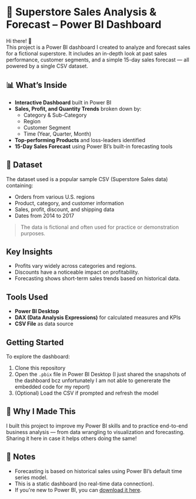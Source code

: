 # 🛒 Superstore Sales Analysis & Forecast – Power BI Dashboard

Hi there! 👋  
This project is a Power BI dashboard I created to analyze and forecast sales for a fictional superstore. It includes an in-depth look at past sales performance, customer segments, and a simple 15-day sales forecast — all powered by a single CSV dataset.

## 📊 What’s Inside

- **Interactive Dashboard** built in Power BI
- **Sales, Profit, and Quantity Trends** broken down by:
  - Category & Sub-Category
  - Region
  - Customer Segment
  - Time (Year, Quarter, Month)
- **Top-performing Products** and loss-leaders identified
- **15-Day Sales Forecast** using Power BI’s built-in forecasting tools

## 📁 Dataset

The dataset used is a popular sample CSV (Superstore Sales data) containing:
- Orders from various U.S. regions
- Product, category, and customer information
- Sales, profit, discount, and shipping data
- Dates from 2014 to 2017

> The data is fictional and often used for practice or demonstration purposes.

## Key Insights

- Profits vary widely across categories and regions.
- Discounts have a noticeable impact on profitability.
- Forecasting shows short-term sales trends based on historical data.

## Tools Used

- **Power BI Desktop**
- **DAX (Data Analysis Expressions)** for calculated measures and KPIs
- **CSV File** as data source

## Getting Started

To explore the dashboard:
1. Clone this repository
2. Open the `.pbix` file in Power BI Desktop (I just shared the snapshots of the dashboard bcz unfortunately I am not able to genererate the embedded code for my report)
3. (Optional) Load the CSV if prompted and refresh the model

## 🤝 Why I Made This

I built this project to improve my Power BI skills and to practice end-to-end business analysis — from data wrangling to visualization and forecasting. Sharing it here in case it helps others doing the same!

## 📌 Notes

- Forecasting is based on historical sales using Power BI’s default time series model.
- This is a static dashboard (no real-time data connection).
- If you're new to Power BI, you can [download it here](https://powerbi.microsoft.com/desktop/).
